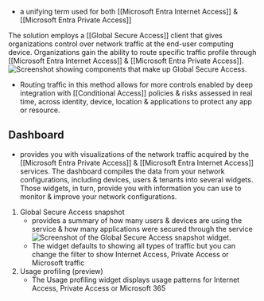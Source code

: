 - a unifying term used for both [[Microsoft Entra Internet Access]] & [[Microsoft Entra Private Access]]

The solution employs a [[Global Secure Access]] client that gives organizations control over network traffic at the end-user computing device. Organizations gain the ability to route specific traffic profile through [[Microsoft Entra Internet Access]] & [[Microsoft Entra Private Access]]. 
![Screenshot showing components that make up Global Secure Access.](https://learn.microsoft.com/en-us/training/wwl-sci/explore-access-management-capabilities/media/global-secure-access-v3.png)
- Routing traffic in this method allows for more controls enabled by deep integration with [[Conditional Access]] policies & risks assessed in real time, across identity, device, location & applications to protect any app or resource.
## Dashboard
- provides you with visualizations of the network traffic acquired by the [[Microsoft Entra Private Access]] & [[Microsoft Entra Internet Access]] services. The dashboard compiles the data from your network configurations, including devices, users & tenants into several widgets. Those widgets, in turn, provide you with information you can use to monitor & improve your network configurations.
1. Global Secure Access snapshot
	- provides a summary of how many users & devices are using the service & how many applications were secured through the service![Screenshot of the Global Secure Access snapshot widget.](https://learn.microsoft.com/en-us/training/wwl-sci/explore-access-management-capabilities/media/global-secure-access-snapshot-widget.png)
	- The widget defaults to showing all types of traffic but you can change the filter to show Internet Access, Private Access or Microsoft traffic
2. Usage profiling (preview)
	- The Usage profiling widget displays usage patterns for Internet Access, Private Access or Microsoft 365